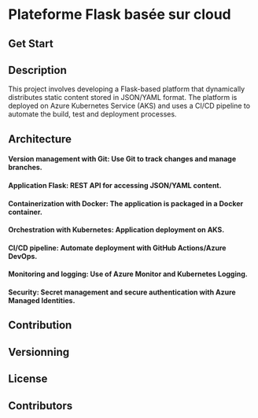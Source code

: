 # Plateforme Flask basée sur cloud 

## Get Start

## Description

This project involves developing a Flask-based platform that dynamically distributes static content stored in JSON/YAML format. The platform is deployed on Azure Kubernetes Service (AKS) and uses a CI/CD pipeline to automate the build, test and deployment processes.

## Architecture

#### Version management with Git: Use Git to track changes and manage branches.
#### Application Flask: REST API for accessing JSON/YAML content.
#### Containerization with Docker: The application is packaged in a Docker container.
#### Orchestration with Kubernetes: Application deployment on AKS.
#### CI/CD pipeline: Automate deployment with GitHub Actions/Azure DevOps.
#### Monitoring and logging: Use of Azure Monitor and Kubernetes Logging.
#### Security: Secret management and secure authentication with Azure Managed Identities.


## Contribution

## Versionning

## License

## Contributors
